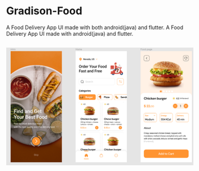 # Gradison-Food

A Food Delivery App UI made with both android(java) and flutter. 
A Food Delivery App UI made with android(java) and flutter. 
##
![](screens.png)
